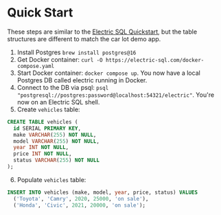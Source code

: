# Quick Start

These steps are similar to the [Electric SQL Quickstart](https://electric-sql.com/docs/quickstart), but the table structures are different to match the car lot demo app.

1. Install Postgres `brew install postgres@16`
2. Get Docker container: `curl -O https://electric-sql.com/docker-compose.yaml`
3. Start Docker container: `docker compose up`. You now have a local Postgres DB called electric running in Docker.
4. Connect to the DB via psql: `psql "postgresql://postgres:password@localhost:54321/electric"`. You're now on an Electric SQL shell.
5. Create `vehicles` table:

```sql
CREATE TABLE vehicles (
  id SERIAL PRIMARY KEY,
  make VARCHAR(255) NOT NULL,
  model VARCHAR(255) NOT NULL,
  year INT NOT NULL,
  price INT NOT NULL,
  status VARCHAR(255) NOT NULL
);
```

6. Populate `vehicles` table:

```sql
INSERT INTO vehicles (make, model, year, price, status) VALUES
  ('Toyota', 'Camry', 2020, 25000, 'on sale'),
  ('Honda', 'Civic', 2021, 20000, 'on sale');
```
